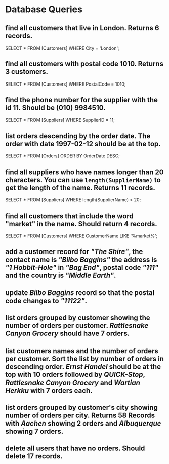 # Database Queries

## find all customers that live in London. Returns 6 records.

SELECT * FROM [Customers] WHERE City = 'London';

## find all customers with postal code 1010. Returns 3 customers.

SELECT * FROM [Customers] WHERE PostalCode = 1010;

## find the phone number for the supplier with the id 11. Should be (010) 9984510.

SELECT * FROM [Suppliers] WHERE SupplierID = 11;

## list orders descending by the order date. The order with date 1997-02-12 should be at the top.

SELECT * FROM [Orders] ORDER BY OrderDate DESC;

## find all suppliers who have names longer than 20 characters. You can use `length(SupplierName)` to get the length of the name. Returns 11 records.

SELECT * FROM [Suppliers] WHERE length(SupplierName) > 20;

## find all customers that include the word "market" in the name. Should return 4 records.

SELECT * FROM [Customers] WHERE CustomerName LIKE '%market%';

## add a customer record for _"The Shire"_, the contact name is _"Bilbo Baggins"_ the address is _"1 Hobbit-Hole"_ in _"Bag End"_, postal code _"111"_ and the country is _"Middle Earth"_.

## update _Bilbo Baggins_ record so that the postal code changes to _"11122"_.

## list orders grouped by customer showing the number of orders per customer. _Rattlesnake Canyon Grocery_ should have 7 orders.

## list customers names and the number of orders per customer. Sort the list by number of orders in descending order. _Ernst Handel_ should be at the top with 10 orders followed by _QUICK-Stop_, _Rattlesnake Canyon Grocery_ and _Wartian Herkku_ with 7 orders each.

## list orders grouped by customer's city showing number of orders per city. Returns 58 Records with _Aachen_ showing 2 orders and _Albuquerque_ showing 7 orders.

## delete all users that have no orders. Should delete 17 records.
